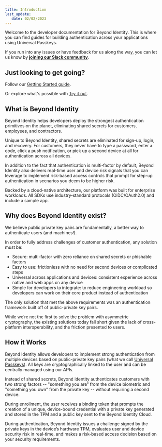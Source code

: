 ```yaml
---
title: Introduction
last_update: 
   date: 02/02/2023
---
```


Welcome to the developer documentation for Beyond Identity. This is where you can find guides for building authentication across your applications using Universal Passkeys. 

If you run into any issues or have feedback for us along the way, you can let us know by **[joining our Slack community](https://join.slack.com/t/byndid/shared_invite/zt-1anns8n83-NQX4JvW7coi9dksADxgeBQ)**.

## Just looking to get going? 

Follow our [Getting Started guide](./getting-started). 

Or explore what's possible with [Try it out](./try-it-out.mdx).

## What is Beyond Identity

Beyond Identity helps developers deploy the strongest authentication primitives on the planet, eliminating shared secrets for customers, employees, and contractors.

Unique to Beyond Identity, shared secrets are eliminated for sign-up, login, and recovery. For customers, they never have to type a password, enter a code, click a push notification, or pick up a second device at all for authentication across all devices.

In addition to the fact that authentication is multi-factor by default, Beyond Identity also delivers real-time user and device risk signals that you can leverage to implement risk-based access controls that prompt for step-up authentication in scenarios you deem to be higher risk. 

Backed by a cloud-native architecture, our platform was built for enterprise workloads. All SDKs use industry-standard protocols (OIDC/OAuth2.0) and include a sample app.

## Why does Beyond Identity exist?

We believe public private key pairs are fundamentally, a better way to authenticate users (and machines!).

In order to fully address challenges of customer authentication, any solution must be:
 - Secure: multi-factor with zero reliance on shared secrets or phishable factors
 - Easy to use: frictionless with no need for second devices or complicated steps
 - Universal across applications and devices: consistent experience across native and web apps on any device
 - Simple for developers to integrate: to reduce engineering workload so developers can work on their core product instead of authentication

The only solution that met the above requirements was an authentication framework built off of public-private key pairs. 

While we’re not the first to solve the problem with asymmetric cryptography, the existing solutions today fall short given the lack of cross-platform interoperability, and the friction presented to users. 


## How it Works
Beyond Identity allows developers to implement strong authentication from multiple devices based on public-private key pairs (what we call [Universal Passkeys](./platform-overview/what-are-passkeys)). All keys are cryptographically linked to the user and can be centrally managed using our APIs.

Instead of shared secrets, Beyond Identity authenticates customers with two strong factors -- "something you are" from the device biometric and "something you own" from the private key -- without requiring a second device.

During enrollment, the user receives a binding token that prompts the creation of a unique, device-bound credential with a private key generated and stored in the TPM and a public key sent to the Beyond Identity Cloud.

During authentication, Beyond Identity issues a challenge signed by the private keys in the device’s hardware TPM, evaluates user and device 
security risk in real-time, and makes a risk-based access decision based on your security requirements.
